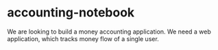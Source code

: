 # accounting-notebook
We are looking to build a money accounting application. We need a web application, which tracks money flow of a single user.
